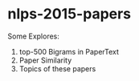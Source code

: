 # nlps-2015-papers

Some Explores:

1. top-500 Bigrams in PaperText    
2. Paper Similarity     
3. Topics of these papers
